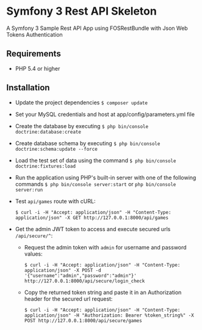 # Symfony 3 Rest API Skeleton

A Symfony 3 Sample Rest API App using FOSRestBundle with Json Web Tokens Authentication

## Requirements

- PHP 5.4 or higher

## Installation

- Update the project dependencies `$ composer update`
- Set your MySQL credentials and host at app/config/parameters.yml file
- Create the database by executing `$ php bin/console doctrine:database:create`
- Create database schema by executing `$ php bin/console doctrine:schema:update --force`
- Load the test set of data using the command `$ php bin/console doctrine:fixtures:load`
- Run the application using PHP's built-in server with one of the following commands `$ php bin/console server:start` or `php bin/console server:run`
- Test `api/games` route with cURL:

   `$ curl -i -H "Accept: application/json" -H "Content-Type: application/json" -X GET http://127.0.0.1:8000/api/games`

- Get the admin JWT token to access and execute secured urls `/api/secure/^`:
  - Request the admin token with `admin` for username and password values:

    `$ curl -i -H "Accept: application/json" -H "Content-Type: application/json" -X POST -d '{"username":"admin","password":"admin"}' http://127.0.0.1:8000/api/secure/login_check`

  - Copy the returned token string and paste it in an Authorization header for
    the secured url request:

    `$ curl -i -H "Accept: application/json" -H "Content-Type: application/json" -H "Authorization: Bearer %token_string%" -X POST http://127.0.0.1:8000/api/secure/games`

